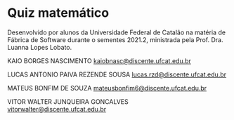 # Quiz matemático

Desenvolvido por alunos da Universidade Federal de Catalão na matéria de Fábrica de Software durante o sementes 2021.2, ministrada pela Prof. Dra. Luanna Lopes Lobato.

KAIO BORGES NASCIMENTO
kaiobnasc@discente.ufcat.edu.br

LUCAS ANTONIO PAIVA REZENDE SOUSA 
lucas.rzd@discente.ufcat.edu.br

MATEUS BONFIM DE SOUZA
mateusbonfim6@discente.ufcat.edu.br

VITOR WALTER JUNQUEIRA GONCALVES
vitorwalter@discente.ufcat.edu.br
